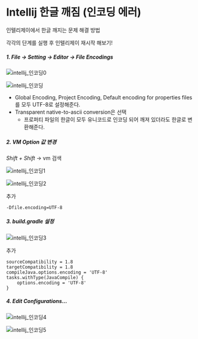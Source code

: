 # Intellij 한글 깨짐 (인코딩 에러)

인텔리제이에서 한글 깨지는 문제 해결 방법

각각의 단계를 실행 후 인텔리제이 재시작 해보기!



##### 1. File -> Setting -> Editor -> File Encodings

![intellij_인코딩0](https://user-images.githubusercontent.com/48197531/111124423-d854ac00-85b3-11eb-80dc-a1b94f64c779.png)

![intellij_인코딩](https://user-images.githubusercontent.com/48197531/111124429-d985d900-85b3-11eb-9a65-5e96b834c501.png)


- Global Encoding, Project Encoding, Default encoding for properties files를 모두 UTF-8로 설정해준다.
- Transparent native-to-ascii conversion은 선택
  - 프로퍼티 파일의 한글이 모두 유니코드로 인코딩 되어 깨져 있더라도 한글로 변환해준다.



##### 2. VM Option 값 변경

*Shift + Shift*  ->  vm 검색

![intellij_인코딩1](https://user-images.githubusercontent.com/48197531/111124464-e5719b00-85b3-11eb-88f2-52b95e09d91e.png)

![intellij_인코딩2](https://user-images.githubusercontent.com/48197531/111124472-e6a2c800-85b3-11eb-9bbd-7d6509820b00.png)


추가

```
-Dfile.encoding=UTF-8
```



##### 3. build.gradle 설정
![intellij_인코딩3](https://user-images.githubusercontent.com/48197531/111124494-eb677c00-85b3-11eb-87a5-09a9a3cba5d8.png)


추가

```
sourceCompatibility = 1.8
targetCompatibility = 1.8
compileJava.options.encoding = 'UTF-8'
tasks.withType(JavaCompile) {
    options.encoding = 'UTF-8'
}
```



##### 4. Edit Configurations...

![intellij_인코딩4](https://user-images.githubusercontent.com/48197531/111124517-f0c4c680-85b3-11eb-8e59-a115159fdc8c.png)

![intellij_인코딩5](https://user-images.githubusercontent.com/48197531/111124527-f3bfb700-85b3-11eb-8241-21b878a5acde.png)